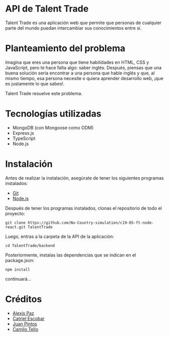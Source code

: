 # API de Talent Trade

Talent Trade es una aplicación web que permite que personas de cualquier parte del mundo puedan intercambiar sus conocimientos entre sí.

# Planteamiento del problema
Imagina que eres una persona que tiene habilidades en HTML, CSS y JavaScript, pero te hace falta algo: saber inglés. Después, piensas que una buena solución sería encontrar a una persona que hable inglés y que, al mismo tiempo, esa persona necesite o quiera aprender desarrollo web, ¡que es justamente lo que sabes!.

Talent Trade resuelve este problema.

# Tecnologías utilizadas
- MongoDB (con Mongoose como ODM)
- Express.js
- TypeScript
- Node.js
# Instalación
Antes de realizar la instalación, asegúrate de tener los siguientes programas instalados:

- [Git](https://git-scm.com/download/win)
- [Node.js](https://nodejs.org/en/download/prebuilt-installer)

Después de tener los programas instalados, clonas el repositorio de todo el proyecto:
```
git clone https://github.com/No-Country-simulation/c19-05-ft-node-react.git TalentTrade
```

Luego, entras a la carpeta de la API de la aplicación:
```
cd TalentTrade/backend
```

Posteriormente, instalas las dependencias que se indican en el package.json:
```
npm install
```

continuará...


# Créditos 
- [Alexis Paz](https://github.com/AlexisMPaz)
- [Catriel Escobar](https://github.com/Catriel-Escobar)
- [Juan Pintos](https://github.com/JuanCPintos)
- [Camilo Tello](https://github.com/CamiloTello002)